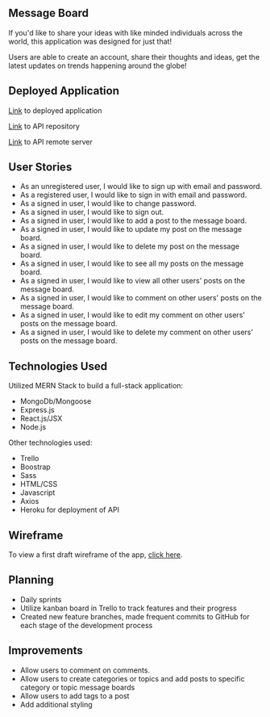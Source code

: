 ## Message Board
If you'd like to share your ideas with like minded individuals across the world, this application was designed for just that!

Users are able to create an account, share their thoughts and ideas, get the latest updates on trends happening around the globe!

## Deployed Application

[Link](https://reactivate-team.github.io/Reactivate-Message-Board-Client/) to deployed application

[Link](https://github.com/Reactivate-Team/Reactivate-Message-Board-API) to API repository

[Link](https://murmuring-brook-35134.herokuapp.com/) to API remote server

## User Stories
* As an unregistered user, I would like to sign up with email and password.
* As a registered user, I would like to sign in with email and password.
* As a signed in user, I would like to change password.
* As a signed in user, I would like to sign out.
* As a signed in user, I would like to add a post to the message board.
* As a signed in user, I would like to update my post on the message board.
* As a signed in user, I would like to delete my post on the message board.
* As a signed in user, I would like to see all my posts on the message board.
* As a signed in user, I would like to view all other users' posts on the message board.
* As a signed in user, I would like to comment on other users' posts on the message board.
* As a signed in user, I would like to edit my comment on other users' posts on the message board.
* As a signed in user, I would like to delete my comment on other users' posts on the message board.

## Technologies Used

Utilized MERN Stack to build a full-stack application:
* MongoDb/Mongoose
* Express.js
* React.js/JSX
* Node.js

Other technologies used:
* Trello
* Boostrap
* Sass
* HTML/CSS
* Javascript
* Axios
* Heroku for deployment of API

## Wireframe

To view a first draft wireframe of the app, [click here](/public/MessageBoard_Wireframe_version1.jpeg).

## Planning

* Daily sprints
* Utilize kanban board in Trello to track features and their progress
* Created new feature branches, made frequent commits to GitHub for each stage of the development process

## Improvements
* Allow users to comment on comments.
* Allow users to create categories or topics and add posts to specific category or topic message boards
* Allow users to add tags to a post
* Add additional styling